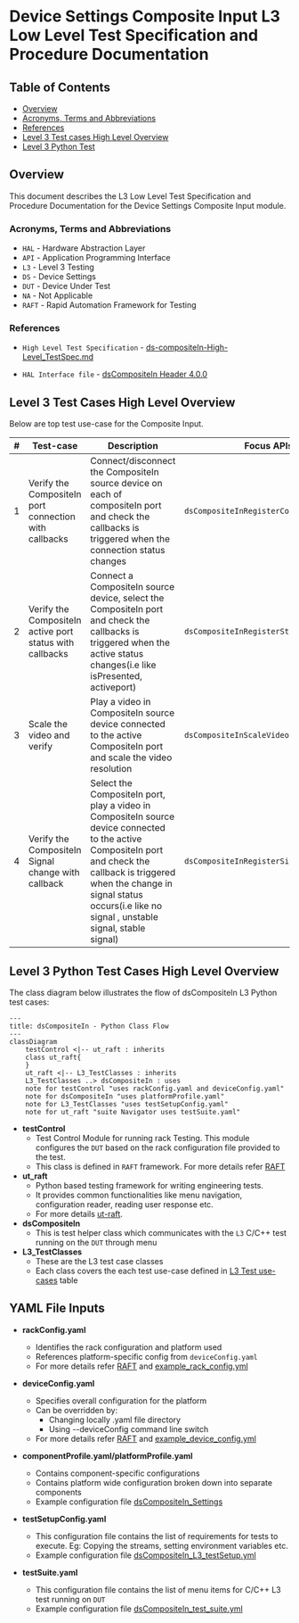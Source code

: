 # Device Settings Composite Input L3 Low Level Test Specification and Procedure Documentation

## Table of Contents

- [Overview](#overview)
- [Acronyms, Terms and Abbreviations](#acronyms-terms-and-abbreviations)
- [References](#references)
- [Level 3 Test cases High Level Overview](#level-3-test-cases-high-level-overview)
- [Level 3 Python Test](#level-3-python-test-cases-high-level-overview)

## Overview

This document describes the L3 Low Level Test Specification and Procedure Documentation for the Device Settings Composite Input module.

### Acronyms, Terms and Abbreviations

- `HAL`    - Hardware Abstraction Layer
- `API`    - Application Programming Interface
- `L3`     - Level 3 Testing
- `DS`     - Device Settings
- `DUT`    - Device Under Test
- `NA`     - Not Applicable
- `RAFT`   - Rapid Automation Framework for Testing

### References

- `High Level Test Specification` - [ds-compositeIn-High-Level_TestSpec.md](ds-compositeIn-High-Level_TestSpec.md)

- `HAL Interface file` - [dsCompositeIn Header 4.0.0](https://github.com/rdkcentral/rdk-halif-device_settings/blob/4.0.0/include/dsCompositeIn.h)


## Level 3 Test Cases High Level Overview

Below are top test use-case for the Composite Input.

|#|Test-case|Description|Focus APIs|
|-|---------|-----------|--------|
|1|Verify the CompositeIn port connection with callbacks|Connect/disconnect the CompositeIn source device on each of compositeIn port and check the callbacks is triggered when the connection status changes|`dsCompositeInRegisterConnectCB()`|
|2|Verify the CompositeIn active port status with callbacks|Connect a CompositeIn source device, select the CompositeIn port and check the callbacks is triggered when the active status changes(i.e like isPresented, activeport)|`dsCompositeInRegisterStatusChangeCB()`|
|3|Scale the video and verify |Play a video in CompositeIn source device connected to the active CompositeIn port and scale the video resolution|`dsCompositeInScaleVideo()`|
|4|Verify the CompositeIn Signal change with callback|Select the CompositeIn port, play a video in CompositeIn source device connected to the active CompositeIn port and check the callback is triggered when the change in signal status occurs(i.e like no signal , unstable signal, stable signal)|`dsCompositeInRegisterSignalChangeCB()`|

## Level 3 Python Test Cases High Level Overview

The class diagram below illustrates the flow of dsCompositeIn L3 Python test cases:

```mermaid
---
title: dsCompositeIn - Python Class Flow
---
classDiagram
    testControl <|-- ut_raft : inherits
    class ut_raft{
    }
    ut_raft <|-- L3_TestClasses : inherits
    L3_TestClasses ..> dsCompositeIn : uses
    note for testControl "uses rackConfig.yaml and deviceConfig.yaml"
    note for dsCompositeIn "uses platformProfile.yaml"
    note for L3_TestClasses "uses testSetupConfig.yaml"
    note for ut_raft "suite Navigator uses testSuite.yaml"
```

- **testControl**
  - Test Control Module for running rack Testing. This module configures the `DUT` based on the rack configuration file provided to the test.
  - This class is defined in `RAFT` framework. For more details refer [RAFT](https://github.com/rdkcentral/python_raft/blob/1.0.0/README.md)
- **ut_raft**
  - Python based testing framework for writing engineering tests.
  - It provides common functionalities like menu navigation, configuration reader, reading user response etc.
  - For more details [ut-raft](https://github.com/rdkcentral/ut-raft).
- **dsCompositeIn**
  - This is test helper class which communicates with the `L3` C/C++ test running on the `DUT` through menu
- **L3_TestClasses**
  - These are the L3 test case classes
  - Each class covers the each test use-case defined in [L3 Test use-cases](#level-3-test-cases-high-level-overview) table

## YAML File Inputs

- **rackConfig.yaml**
  - Identifies the rack configuration and platform used
  - References platform-specific config from `deviceConfig.yaml`
  - For more details refer [RAFT](https://github.com/rdkcentral/python_raft/blob/1.0.0/README.md) and [example_rack_config.yml](https://github.com/rdkcentral/python_raft/blob/1.0.0/examples/configs/example_rack_config.yml)

- **deviceConfig.yaml**
  - Specifies overall configuration for the platform
  - Can be overridden by:
    - Changing locally .yaml file directory
    - Using --deviceConfig command line switch
  - For more details refer [RAFT](https://github.com/rdkcentral/python_raft/blob/1.0.0/README.md) and [example_device_config.yml](https://github.com/rdkcentral/python_raft/blob/1.0.0/examples/configs/example_device_config.yml)

- **componentProfile.yaml/platformProfile.yaml**
  - Contains component-specific configurations
  - Contains platform wide configuration broken down into separate components
  - Example configuration file [dsCompositeIn_Settings](https://github.com/rdkcentral/rdk-halif-test-device_settings/blob/3.0.0/profiles/sink/Sink_CompositeInput.yaml)

- **testSetupConfig.yaml**
  - This configuration file contains the list of requirements for tests to execute. Eg: Copying the streams, setting environment variables etc.
  - Example configuration file [dsCompositeIn_L3_testSetup.yml](../../../host/tests/dsCompositeIn_L3_Tests/dsCompositeIn_L3_testSetup.yml)

- **testSuite.yaml**
  - This configuration file contains the list of menu items for C/C++ L3 test running on `DUT`
  - Example configuration file [dsCompositeIn_test_suite.yml](../../../host/tests/dsClasses/dsCompositeIn_test_suite.yml)
